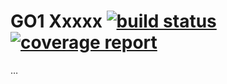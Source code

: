GO1 Xxxxx [![build status](https://code.go1.com.au/microservices/xxxxx/badges/master/build.svg)](https://code.go1.com.au/microservices/xxxxx/commits/master) [![coverage report](https://code.go1.com.au/microservices/xxxxx/badges/master/coverage.svg)](https://code.go1.com.au/microservices/xxxxx/commits/master)
====

…
